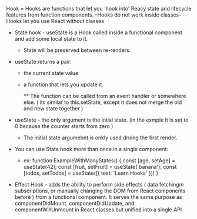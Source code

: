 Hook = Hooks are functions that let you 'hook into' Reacy state and lifecycle features from function components.
    -Hooks do not work inside classes-
    -Hooks let you use React without classes



* State hook - useState is a Hook called inside a functional component and add some local state to it.  

    - State will be preserved between re-renders.  

* useState returns a pair: 
    - the current state value 
    - a function that lets you update it.

        ** The function can be called from an event handler or somewhere else.  ( its similar to this.setState, except it does not merge the old and new state together )

* useState - the only argument is the intial state.  (in the exmple it is set to 0 because the counter starts from zero )
    - The initial state argumebnt is onkly used druing the first render.

* You can use State hook more than once in a single component:
    - ex:
        function ExampleWithManyStates() {
            const [age, setAge] = useState(42);
            const [fruit, setFruit] = useState('banana');
            const [todos, setTodos] = useState([{
                text: 'Learn Hooks'
            }])
        }



* Effect Hook - adds the ability to perform side effects ( data fetchingm subscriptions, or manually changing the DOM from React components before )  from a functional component.  It serves the same purpose as componentDidMount, componentDidUpdate, and componentWillUnmount in React classes but unified into a single API